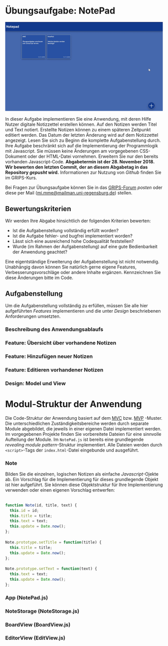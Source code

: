 # Übungsaufgabe: NotePad

![Screencast der finalen Anwendung](/docs/screencast.gif)

In dieser Aufgabe implementieren Sie eine Anwendung, mit deren Hilfe Nutzer digitale Notizzettel erstellen können. Auf den Notizen werden Titel und Text notiert. Erstellte Notizen können zu einem späteren Zeitpunkt editiert werden. Das Datum der letzten Änderung wird auf dem Notizzettel angezeigt. Lesen Sie sich zu Beginn die komplette Aufgabenstellung durch. Ihre Aufgabe beschränkt sich auf die Implementierung der Programmlogik mit Javascript. Sie müssen keine Änderungen am vorgegebenen CSS-Dokument oder der HTML-Datei vornehmen. Erweitern Sie nur den bereits vorhanden Javascript-Code. **Abgabetermin ist der 28. November 2018. Wir bewerten den letzten Commit, der an diesem Abgabetag in das Repository *gepusht* wird.** Informationen zur Nutzung von _Github_ finden Sie im GRIPS-Kurs. 

Bei Fragen zur Übungsaufgabe können Sie in das [GRIPS-Forum](https://elearning.uni-regensburg.de/mod/forum/view.php?id=1019010) *posten* oder diese per Mail (mi.mme@mailman.uni-regensburg.de) stellen.

## Bewertungskriterien

Wir werden Ihre Abgabe hinsichtlich der folgenden Kriterien bewerten:
* Ist die Aufgabenstellung vollständig erfüllt worden?
* Ist die Aufgabe fehler- und bugfrei implementiert worden?
* Lässt sich eine ausreichend hohe Codequalität feststellen?
* Wurde (im Rahmen der Aufgabenstellung) auf eine gute Bedienbarkeit der Anwendung geachtet?

Eine eigentständige Erweiterung der Aufgabenstellung ist nicht notwendig. Unabhängig davon können Sie natürlich gerne eigene Features, Verbesserungsvorschläge oder andere Inhalte ergänzen. Kennzeichnen Sie diese Änderungen bitte im Code.

## Aufgabenstellung

Um die Aufgabenstellung vollständig zu erfüllen, müssen Sie alle hier aufgeführten *Features* implementieren und die unter *Design* beschriebenen Anforderungen umsetzten.

### Beschreibung des Anwendungsablaufs

### Feature: Übersicht über vorhandene Notizen

### Feature: Hinzufügen neuer Notizen

### Feature: Editieren vorhandener Notizen

### Design: Model und View

# Modul-Struktur der Anwendung

Die Code-Struktur der Anwendung basiert auf dem [MVC](https://en.wikipedia.org/wiki/Model%E2%80%93view%E2%80%93controller) bzw. [MVP](https://en.wikipedia.org/wiki/Model%E2%80%93view%E2%80%93presenter) -Muster. Die unterschiedlichen Zuständigkeitsbereiche werden durch separate Module abgebildet, die jeweils in einer eigenen Datei implementiert werden. Im vorgegebenen Projekte finden Sie vorbereitete Dateien für eine sinnvolle Aufteilung der Module. Im `NotePad.js` ist bereits eine grundlegende *revealing module pattern*-Struktur implementiert. Alle Dateien werden durch `<script>`-Tags der `index.html`-Datei eingebunde und ausgeführt.

### Note

Bilden Sie die einzelnen, logischen Notizen als einfache *Javascript*-Ojekte ab. Ein Vorschlag für die Implementierung für dieses grundlegende Objekt ist hier aufgeführt. Sie können diese Objektstruktur für Ihre Implementierung verwenden oder einen eigenen Vorschlag entwerfen:

``` javascript 

function Note(id, title, text) {
  this.id = id;
  this.title = title;
  this.text = text;
  this.update = Date.now();
};

Note.prototype.setTitle = function(title) {
  this.title = title;
  this.update = Date.now();
};

Note.prototype.setText = function(text) {
  this.text = text;
  this.update = Date.now();
};
```

### App (NotePad.js)

### NoteStorage (NoteStorage.js)

### BoardView (BoardView.js)

### EditorView (EditView.js)

